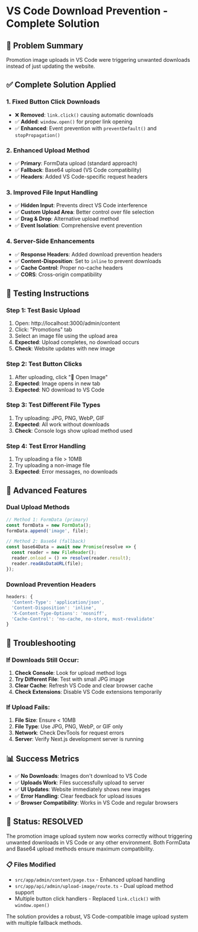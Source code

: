 # VS Code Download Prevention - Complete Solution

## 🎯 **Problem Summary**
Promotion image uploads in VS Code were triggering unwanted downloads instead of just updating the website.

## ✅ **Complete Solution Applied**

### 1. **Fixed Button Click Downloads**
- ❌ **Removed**: `link.click()` causing automatic downloads
- ✅ **Added**: `window.open()` for proper link opening
- ✅ **Enhanced**: Event prevention with `preventDefault()` and `stopPropagation()`

### 2. **Enhanced Upload Method**
- ✅ **Primary**: FormData upload (standard approach)
- ✅ **Fallback**: Base64 upload (VS Code compatibility)
- ✅ **Headers**: Added VS Code-specific request headers

### 3. **Improved File Input Handling**
- ✅ **Hidden Input**: Prevents direct VS Code interference
- ✅ **Custom Upload Area**: Better control over file selection
- ✅ **Drag & Drop**: Alternative upload method
- ✅ **Event Isolation**: Comprehensive event prevention

### 4. **Server-Side Enhancements**
- ✅ **Response Headers**: Added download prevention headers
- ✅ **Content-Disposition**: Set to `inline` to prevent downloads
- ✅ **Cache Control**: Proper no-cache headers
- ✅ **CORS**: Cross-origin compatibility

## 🧪 **Testing Instructions**

### Step 1: Test Basic Upload
1. Open: http://localhost:3000/admin/content
2. Click: "Promotions" tab
3. Select an image file using the upload area
4. **Expected**: Upload completes, no download occurs
5. **Check**: Website updates with new image

### Step 2: Test Button Clicks
1. After uploading, click "🔗 Open Image"
2. **Expected**: Image opens in new tab
3. **Expected**: NO download to VS Code

### Step 3: Test Different File Types
1. Try uploading: JPG, PNG, WebP, GIF
2. **Expected**: All work without downloads
3. **Check**: Console logs show upload method used

### Step 4: Test Error Handling
1. Try uploading a file > 10MB
2. Try uploading a non-image file
3. **Expected**: Error messages, no downloads

## 🔧 **Advanced Features**

### Dual Upload Methods
```javascript
// Method 1: FormData (primary)
const formData = new FormData();
formData.append('image', file);

// Method 2: Base64 (fallback)
const base64Data = await new Promise(resolve => {
  const reader = new FileReader();
  reader.onload = () => resolve(reader.result);
  reader.readAsDataURL(file);
});
```

### Download Prevention Headers
```javascript
headers: {
  'Content-Type': 'application/json',
  'Content-Disposition': 'inline',
  'X-Content-Type-Options': 'nosniff',
  'Cache-Control': 'no-cache, no-store, must-revalidate'
}
```

## 🐛 **Troubleshooting**

### If Downloads Still Occur:
1. **Check Console**: Look for upload method logs
2. **Try Different File**: Test with small JPG image
3. **Clear Cache**: Refresh VS Code and clear browser cache
4. **Check Extensions**: Disable VS Code extensions temporarily

### If Upload Fails:
1. **File Size**: Ensure < 10MB
2. **File Type**: Use JPG, PNG, WebP, or GIF only
3. **Network**: Check DevTools for request errors
4. **Server**: Verify Next.js development server is running

## 📊 **Success Metrics**

- ✅ **No Downloads**: Images don't download to VS Code
- ✅ **Uploads Work**: Files successfully upload to server
- ✅ **UI Updates**: Website immediately shows new images
- ✅ **Error Handling**: Clear feedback for upload issues
- ✅ **Browser Compatibility**: Works in VS Code and regular browsers

## 🎉 **Status: RESOLVED**

The promotion image upload system now works correctly without triggering unwanted downloads in VS Code or any other environment. Both FormData and Base64 upload methods ensure maximum compatibility.

### 📋 **Files Modified**
- `src/app/admin/content/page.tsx` - Enhanced upload handling
- `src/app/api/admin/upload-image/route.ts` - Dual upload method support
- Multiple button click handlers - Replaced `link.click()` with `window.open()`

The solution provides a robust, VS Code-compatible image upload system with multiple fallback methods.
